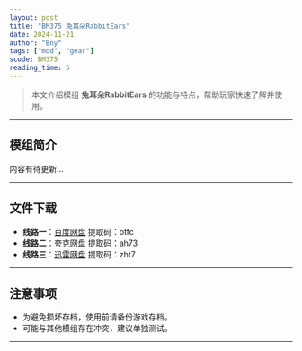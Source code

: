 ```yaml
---
layout: post
title: "BM375 兔耳朵RabbitEars"
date: 2024-11-21
author: "Bny"
tags: ["mod", "gear"]
scode: BM375
reading_time: 5
---
```


> 本文介绍模组 **兔耳朵RabbitEars** 的功能与特点，帮助玩家快速了解并使用。

---

## 模组简介

内容有待更新...

---


## 文件下载
- **线路一**：[百度网盘](https://pan.baidu.com/s/175pvLtgJGjgWtarS4f4gug?pwd=otfc)  提取码：otfc  
- **线路二**：[夸克网盘](https://pan.quark.cn/s/c37fb4145eb7?pwd=ah73)  提取码：ah73  
- **线路三**：[迅雷网盘](https://pan.xunlei.com/s/VOCCbWwUQJ_cTl6Fsent-2_EA1?pwd=zht7)  提取码：zht7  

---

## 注意事项
- 为避免损坏存档，使用前请备份游戏存档。
- 可能与其他模组存在冲突，建议单独测试。

---

